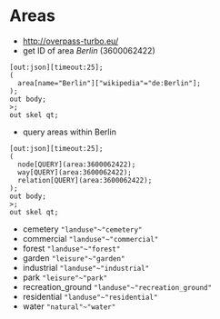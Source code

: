 # Areas

* http://overpass-turbo.eu/
* get ID of area _Berlin_ (3600062422)

```
[out:json][timeout:25];
(
  area[name="Berlin"]["wikipedia"="de:Berlin"];
);
out body;
>;
out skel qt;
```

* query areas within Berlin

```
[out:json][timeout:25];
(
  node[QUERY](area:3600062422);
  way[QUERY](area:3600062422);
  relation[QUERY](area:3600062422);
);
out body;
>;
out skel qt;
```

* cemetery ```"landuse"~"cemetery"```
* commercial ```"landuse"~"commercial"```
* forest ```"landuse"~"forest"```
* garden ```"leisure"~"garden"```
* industrial ```"landuse"~"industrial"```
* park ```"leisure"~"park"```
* recreation_ground ```"landuse"~"recreation_ground"```
* residential ```"landuse"~"residential"```
* water ```"natural"~"water"```
